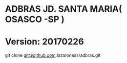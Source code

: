 # ADBRAS JD. SANTA MARIA( OSASCO -SP )
# Version: 20170226
git clone git@github.com:lazaroness/adbras.git
